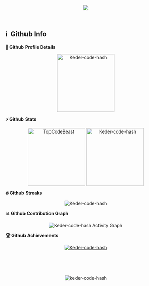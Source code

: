 <p align="center"> 
<img src="https://media.giphy.com/media/3o7bu6KDIpS4OFRP6o/giphy.gif"></img>
</p>

</br> 
 

<!-- ![Keder-code-hash's GitHub stats](https://github-readme-stats.vercel.app/api?username=keder-code-hash&show_icons=true&theme=radical) [![Top Langs](https://github-readme-stats.vercel.app/api/top-langs/?username=keder-code-hash&layout=compact)](https://github.com/keder-code-hash/github-readme-stats) -->

<h2>ℹ️ &nbsp;Github Info</h2>
	
  <summary><b>🔎 Github Profile Details</b></summary>
<p align="center"><img height="180em" src="https://github-profile-summary-cards.vercel.app/api/cards/profile-details?username=Keder-code-hash&theme=github_dark" alt="Keder-code-hash" align = "center"/></p>

  <summary><b>⚡ Github Stats</b></summary>
<p align="center"><img height="180em" src="https://github-readme-stats.vercel.app/api?username=keder-code-hash&show_icons=true&theme=radical" alt="TopCodeBeast" align = "center"/>
<img height="180em" src="https://github-readme-stats.vercel.app/api/top-langs?username=Keder-code-hash&show_icons=true&locale=en&layout=compact&hide_border=true&theme=radical" alt="Keder-code-hash" align = "center"/></p>

 <summary><b>🔥 Github Streaks</b></summary>
<p align="center"><img src="https://github-readme-streak-stats.herokuapp.com/?user=Keder-code-hash&theme=black-ice&hide_border=true&stroke=0000&background=0D1117&ring=e05397&fire=e05397&currStreakLabel=e05397" alt="Keder-code-hash" /></p>

<summary><b>📊 Github Contribution Graph</b></summary>
<p align="center"<a href="#"><img alt="Keder-code-hash Activity Graph" src="https://activity-graph.herokuapp.com/graph?username=Keder-code-hash&bg_color=0D1117&color=e05397&line=e05397&point=FFFFFF&hide_border=true&" /></a></p>
<!-- </details>
<details>    -->
 <summary><b>🏆 Github Achievements</b></summary>
<p align="center"> <a href="https://github.com/Keder-code-hash"><img src="https://github-profile-trophy.vercel.app/?username=Keder-code-hash&margin-w=5&theme=radical" alt="Keder-code-hash" /></a> </p>

<br>
<br>
<br>

<p align="center"> <img src="https://komarev.com/ghpvc/?username=keder-code-hash&label=Profile%20views&color=0e75b6&style=flat" alt="keder-code-hash" /> </p>
